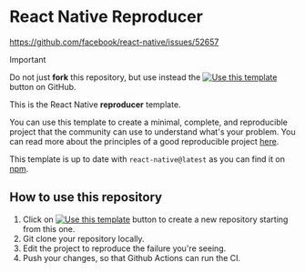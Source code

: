 # React Native Reproducer

https://github.com/facebook/react-native/issues/52657

> [!IMPORTANT]  
> Do not just **fork** this repository, but use instead the [![Use this template](https://img.shields.io/badge/-Use%20this%20template-brightgreen)](https://github.com/cortinico/reproducer-react-native/generate) button on GitHub.

This is the React Native **reproducer** template. 

You can use this template to create a minimal, complete, and reproducible project that the community can use to understand what's your problem. You can read more about the principles of a good reproducible project [here](https://stackoverflow.com/help/mcve).

This template is up to date with `react-native@latest` as you can find it on [npm](https://www.npmjs.com/package/react-native/v/latest).

## How to use this repository

1. Click on [![Use this template](https://img.shields.io/badge/-Use%20this%20template-brightgreen)](https://github.com/cortinico/reproducer-react-native/generate) button to create a new repository starting from this one.
2. Git clone your repository locally.
3. Edit the project to reproduce the failure you're seeing.
4. Push your changes, so that Github Actions can run the CI.
